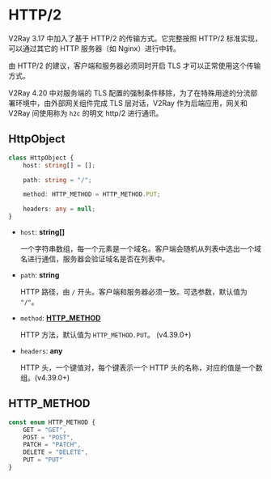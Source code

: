 # HTTP/2

V2Ray 3.17 中加入了基于 HTTP/2 的传输方式。它完整按照 HTTP/2 标准实现，可以通过其它的 HTTP 服务器（如 Nginx）进行中转。

由 HTTP/2 的建议，客户端和服务器必须同时开启 TLS 才可以正常使用这个传输方式。

V2Ray 4.20 中对服务端的 TLS 配置的强制条件移除，为了在特殊用途的分流部署环境中，由外部网关组件完成 TLS 层对话，V2Ray 作为后端应用，网关和 V2Ray 间使用称为 `h2c` 的明文 http/2 进行通讯。

## HttpObject

```typescript
class HttpObject {
    host: string[] = [];

    path: string = "/";

    method: HTTP_METHOD = HTTP_METHOD.PUT;

    headers: any = null;
}
```

* `host`: **string[]**

  一个字符串数组，每一个元素是一个域名。客户端会随机从列表中选出一个域名进行通信，服务器会验证域名是否在列表中。

* `path`: **string**

  HTTP 路径，由 `/` 开头。客户端和服务器必须一致。可选参数，默认值为 `"/"`。

* `method`: **[HTTP_METHOD](#HTTP_METHOD)**

  HTTP 方法，默认值为 `HTTP_METHOD.PUT`。 (v4.39.0+)

* `headers`: **any**

  HTTP 头，一个键值对，每个键表示一个 HTTP 头的名称，对应的值是一个数组。(v4.39.0+)

## HTTP_METHOD

```typescript
const enum HTTP_METHOD {
    GET = "GET",
    POST = "POST",
    PATCH = "PATCH",
    DELETE = "DELETE",
    PUT = "PUT"
}
```


